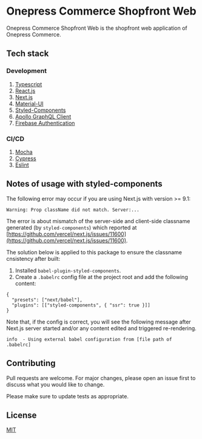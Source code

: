 # Onepress Commerce Shopfront Web
Onepress Commerce Shopfront Web is the shopfront web application of Onepress Commerce.

## Tech stack
### Development
1. [Typescript](https://www.typescriptlang.org/)
2. [React.js](https://reactjs.org/)
3. [Next.js](https://reactjs.org/)
4. [Material-UI](https://material-ui.com/)
5. [Styled-Components](https://styled-components.com/)
6. [Apollo GraphQL Client](https://www.apollographql.com/docs/react)
7. [Firebase Authentication](https://firebase.google.com/docs/auth)

### CI/CD
1. [Mocha](https://mochajs.org/)
2. [Cypress](https://www.cypress.io/)
3. [Eslint](https://eslint.org/)

## Notes of usage with styled-components
The following error may occur if you are using Next.js with version >= 9.1:
```
Warning: Prop className did not match. Server:...
```
The error is about mismatch of the server-side and client-side classname generated (by `styled-components`) which reported at [https://github.com/vercel/next.js/issues/11600](https://github.com/vercel/next.js/issues/11600).

The solution below is applied to this package to ensure the classname cnsistency after built:
1. Installed `babel-plugin-styled-components`.
2. Create a `.babelrc` config file at the project root and add the following content:
```
{
  "presets": ["next/babel"],
  "plugins": [["styled-components", { "ssr": true }]]
}
```

Note that, if the config is correct, you will see the following message after Next.js server started and/or any content edited and triggered re-rendering.

```
info  - Using external babel configuration from [file path of .babelrc]
```

## Contributing
Pull requests are welcome. For major changes, please open an issue first to discuss what you would like to change.

Please make sure to update tests as appropriate.

## License
[MIT](https://choosealicense.com/licenses/mit/)